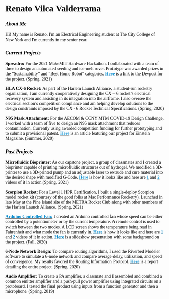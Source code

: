 <style>
body {
  background-image: url('https://raw.githubusercontent.com/rvilca/rvilca.github.io/main/pictures/website%20background.jpg');
  font-family: sanfrancisco, sansserif;
  color: black;
}
</style>
# Renato Vilca Valderrama


### _About Me_
Hi! My name is Renato. I'm an Electrical Engineering student at The City College of New York and I'm currently in my senior year.


### _Current Projects_
**Spreadro:** For the 2021 MakeMIT Hardware Hackathon, I collaborated with a team of three to design an automated seeding and ice-melt rover. Prototype was awarded prizes in the ”Sustainability” and ”Best Home Robot” categories. [**<font color="#0088cc">Here</font>**](https://devpost.com/software/spreadro-6zds3h) is a link to the Devpost for the project. (Spring, 2021)

**HLA CX-6 Rocket:** As part of the Harlem Launch Alliance, a student-run rocketry organization, I am currently cooperatively designing the CX – 6 rocket’s electrical recovery system and assisting in its integration into the airframe. I also oversee the electrical section’s competition compliance and am helping develop solutions to the design constraints imposed by the CX - 6 Rocket Technical Specifications. (Spring, 2020)

**N95 Mask Attachment:** For the AECOM & CCNY MTM COVID-19 Design Challenge, I worked with a team of five to design an N95 mask attachment that reduces contamination. Currently using awarded competition funding for further prototyping and to submit a provisional patent. [**<font color="#0088cc">Here</font>**](https://magazine.einsteinmed.org/winter-spring-2021/covid-19-design-challenge/) is an article featuring our project for Einstein Magazine. (Summer, 2020)


### _Past Projects_
**Microfluidic Bioprinter:** As our capstone project, a group of classmates and I created a bioprinter capable of printing microfluidic structures out of hydrogel. We modified a 3D-printer to use a 3D-printed pump and an adjustable laser to extrude and cure material into the desired shape with modified G-Code. [**<font color="#0088cc">Here</font>**](https://drive.google.com/file/d/10hbGANI9w90z6uD9pDP4CLBm-F-BUi9U/view?usp=sharing) is how it looks like and here are [**<font color="#0088cc">1</font>**](https://drive.google.com/file/d/1LBCEwrquefB5wGFgmTpdwaUNZDDDOoLF/view?usp=sharing) and [**<font color="#0088cc">2</font>**](https://drive.google.com/file/d/1c0mySPpuiQWCkew_qt6AYFwG7hqNV5WB/view?usp=sharing) videos of it in action.(Spring, 2021)

**Scorpion Rocket:** For a Level 1 HPR Certification, I built a single-deploy Scorpion model rocket kit (courtesy of the good folks at Mac Performance Rocketry). Launched in late May at the Pine Island site of the METRA Rocket Club along with other members of the Harlem Launch Alliance. (Spring, 2021)

[**<font color="#0088cc">Arduino Controlled Fan:</font>**](https://github.com/rvilca/Arduino-Controlled-Fan) I created an Arduino controlled fan whose speed can be either controlled by a potentiometer or by the current temperature. A remote control is used to switch between the two modes. A LCD screen shows the temperature being read in Fahrenheit and what mode the fan is currently in. [**<font color="#0088cc">Here</font>**](https://raw.githubusercontent.com/rvilca/Arduino-Controlled-Fan/main/Edit%205%20459%20with%20newest%20code.png) is how it looks like and here are [**<font color="#0088cc">1</font>**](https://drive.google.com/file/d/1gk494CJtEBQObdrArnRuGBvn9tSPHHUs/view?usp=sharing) and [**<font color="#0088cc">2</font>**](https://drive.google.com/file/d/1i_PO3feknaX6hNtdP3vwDD8R1s_I9jNk/view?usp=sharing) videos of it in action. [**<font color="#0088cc">Here</font>**](https://docs.google.com/presentation/d/1WH_MV_sWeM89hG3IIGQj6spmC00l_MNr5ah9GDILRXQ/edit?usp=sharing) is a slideshow presentation with some background on the project. (Fall, 2020)

**6-Node Network Design:** To compare routing algorithms, I used the Riverbed Modeler software to simulate a 6-node network and compare average delay, utilization, and speed of convergence. My results favored the Routing Information Protocol. [**<font color="#0088cc">Here</font>**](https://docs.google.com/gview?url=https://github.com/rvilca/Non-Coding-Projects/raw/main/6-Node%20Network%20Design/Renato%20Vilca%20Valderrama%20EE460%20Project.pdf&embedded=true) is a report detailing the entire project. (Spring, 2020)

**Audio Amplifier:** To create a PA amplifier, a classmate and I assembled and combined a common emitter amplifier and a push-pull power amplifier using integrated circuits on a protoboard. I tested the final product using inputs from a function generator and then a microphone. (Spring, 2019)

<!--

# Header 1
## Header 2
### Header 3

- Bulleted
- List

1. Numbered
2. List

**Bold** and _Italic_ and `Code` text

[Link](url) and ![Image](src)

-->
